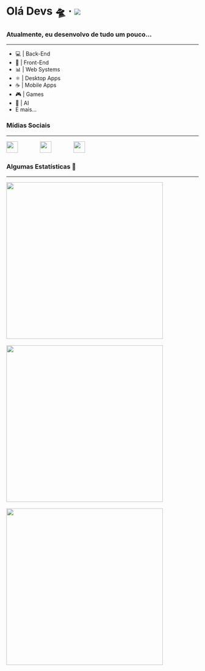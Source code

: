 <p align="center">
  <h1>Olá Devs 🛸 &middot; <img src="https://komarev.com/ghpvc/?username=taylorho&color=brightgreen&label=Visitas+Ao+Perfil" /></h1>
  <h3>Atualmente, eu desenvolvo de tudo um pouco...</h3>
  <hr/>
  <ul>
    <li>💻 | Back-End</li>
    <li>🎨 | Front-End</li>
    <li>📊 | Web Systems</li>
    <li>⚛️ | Desktop Apps</li>
    <li>☕️ | Mobile Apps</li>
    <li>🎮 | Games</li>
    <li>🤖 | AI</li>
    <li>E mais...</li>
  </ul>
  <h3>Mídias Sociais</h3>
  <hr/>
  <div>
    <a href="https://www.instagram.com/hoffmann_taylor/"><img style="padding-right:50px" width="30px" src="https://www.flaticon.com/svg/static/icons/svg/2111/2111463.svg"/></a>&nbsp;
    <a href="https://discord.com/users/510580117723152394"><img style="padding-right:50px" width="30px" src="https://www.flaticon.com/svg/static/icons/svg/2111/2111370.svg"/></a>&nbsp;
    <a href="https://open.spotify.com/user/ci70wtwdp7muj2j3euu58otqw"><img style="padding-right:50px" width="30px" src="https://www.flaticon.com/svg/static/icons/svg/2111/2111624.svg"/></a>&nbsp;
  </div>
  <h3>Algumas Estatísticas 🤩</h3>
  <hr/>
  <img width="410px" src="https://github-readme-stats.vercel.app/api?username=taylorho&show_icons=true&theme=tokyonight&count_private=true&hide=prs,issues&custom_title=Status+No+GitHub"/>
  <br/><br/>
  <img width="410px" src="https://github-readme-stats.vercel.app/api/top-langs?username=taylorho&hide=html&layout=compact&theme=tokyonight&count_private=true&custom_title=Linguagens+Mais+Usadas"/>
  <br/><br/>
  <img width="410px" src="https://github-readme-stats.vercel.app/api/wakatime?username=taylorho&layout=compact&theme=tokyonight&custom_title=Tempo+Gasto+Na+Última+Semana"/>
</p>
